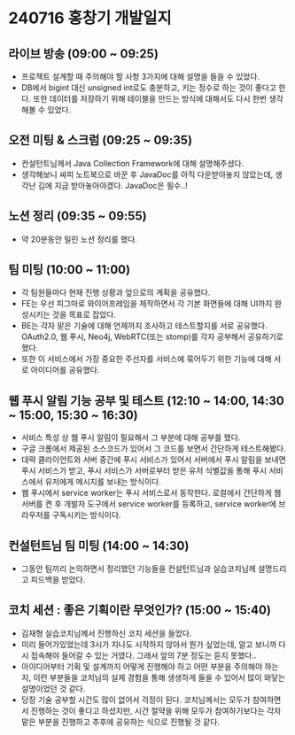 # 240716 홍창기 개발일지

## 라이브 방송 (09:00 ~ 09:25)

- 프로젝트 설계할 때 주의해야 할 사항 3가지에 대해 설명을 들을 수 있었다.
- DB에서 bigint 대신 unsigned int로도 충분하고, 키는 정수로 하는 것이 좋다고 한다. 또한 데이터를 저장하기 위해 테이블을 만드는 방식에 대해서도 다시 한번 생각해볼 수 있었다.

## 오전 미팅 & 스크럼 (09:25 ~ 09:35)

- 컨설턴트님께서 Java Collection Framework에 대해 설명해주셨다.
- 생각해보니 싸피 노트북으로 바꾼 후 JavaDoc를 아직 다운받아놓지 않았는데, 생각난 김에 지금 받아놓아야겠다. JavaDoc은 필수..!

## 노션 정리 (09:35 ~ 09:55)

- 약 20분동안 밀린 노션 정리를 했다.

## 팀 미팅 (10:00 ~ 11:00)

- 각 팀원들마다 현재 진행 상황과 앞으로의 계획을 공유했다.
- FE는 우선 피그마로 와이어프레임을 제작하면서 각 기본 화면들에 대해 UI까지 완성시키는 것을 목표로 잡았다.
- BE는 각자 맡은 기술에 대해 언제까지 조사하고 테스트할지를 서로 공유했다. OAuth2.0, 웹 푸시, Neo4j, WebRTC(또는 stomp)를 각자 공부해서 공유하기로 했다.
- 또한 이 서비스에서 가장 중요한 주선자를 서비스에 묶어두기 위한 기능에 대해 서로 아이디어를 공유했다.

## 웹 푸시 알림 기능 공부 및 테스트 (12:10 ~ 14:00, 14:30 ~ 15:00, 15:30 ~ 16:30)

- 서비스 특성 상 웹 푸시 알림이 필요해서 그 부분에 대해 공부를 했다.
- 구글 크롬에서 제공된 소스코드가 있어서 그 코드를 보면서 간단하게 테스트해봤다.
- 대략 클라이언트와 서버 중간에 푸시 서비스가 있어서 서버에서 푸시 알림을 보내면 푸시 서비스가 받고, 푸시 서비스가 서버로부터 받은 유저 식별값을 통해 푸시 서비스에서 유저에게 메시지를 보내는 방식이다.
- 웹 푸시에서 service worker는 푸시 서비스로서 동작한다. 로컬에서 간단하게 웹 서버를 켠 후 개발자 도구에서 service worker를 등록하고, service worker에 브라우저를 구독시키는 방식이다.

## 컨설턴트님 팀 미팅 (14:00 ~ 14:30)

- 그동안 팀끼리 논의하면서 정리했던 기능들을 컨설턴트님과 실습코치님께 설명드리고 피드백을 받았다.

## 코치 세션 : 좋은 기획이란 무엇인가? (15:00 ~ 15:40)

- 김재형 실습코치님께서 진행하신 코치 세션을 들었다.
- 미리 들어가있었는데 3시가 지나도 시작하지 않아서 뭔가 싶었는데, 알고 보니까 다시 접속해야 들어갈 수 있는 거였다. 그래서 앞의 7분 정도는 듣지 못했다..
- 아이디어부터 기획 및 설계까지 어떻게 진행해야 하고 어떤 부분을 주의해야 하는지, 이런 부분들을 코치님의 실제 경험을 통해 생생하게 들을 수 있어서 많이 와닿는 설명이었던 것 같다.
- 당장 기술 공부할 시간도 많이 없어서 걱정이 된다. 코치님께서는 모두가 참여하면서 진행하는 것이 좋다고 하셨지만, 시간 절약을 위해 모두가 참여하기보다는 각자 맡은 부분을 진행하고 추후에 공유하는 식으로 진행될 것 같다.
